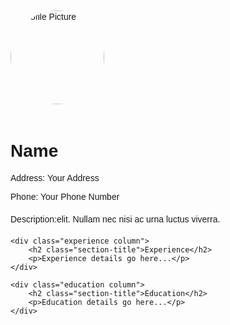<!DOCTYPE html>
<html lang="en">
<head>
    <meta charset="UTF-8">
    <meta name="viewport" content="width=device-width, initial-scale=1.0">
    <title>My GitHub Page</title>
    <style>
        body {
            font-family: Arial, sans-serif;
            margin: 0;
            padding: 0;
        }
        .container {
            max-width: 800px;
            margin: 0 auto;
            padding: 20px;
        }
        .profile-image {
            width: 150px;
            border-radius: 50%;
            margin-bottom: 20px;
        }
        .contact-info {
            margin-bottom: 20px;
        }
        .description {
            margin-bottom: 20px;
        }
        .section-title {
            font-size: 20px;
            font-weight: bold;
            margin-bottom: 10px;
        }
        .column {
            float: left;
            width: 50%;
            padding: 0 10px;
        }
        .clearfix::after {
            content: "";
            clear: both;
            display: table;
        }
    </style>
</head>
<body>

<div class="container">
    <div class="profile">
        <img src="profile.jpg" alt="Profile Picture" class="profile-image">
        <h1>Name</h1>
        <div class="contact-info">
            <p>Address: Your Address</p>
            <p>Phone: Your Phone Number</p>
        </div>
        <div class="description">
            <p>Description:elit. Nullam nec nisi ac urna luctus viverra.</p>
        </div>
    </div>

    <div class="experience column">
        <h2 class="section-title">Experience</h2>
        <p>Experience details go here...</p>
    </div>

    <div class="education column">
        <h2 class="section-title">Education</h2>
        <p>Education details go here...</p>
    </div>
</div>

<div class="clearfix"></div>

</body>
</html>


